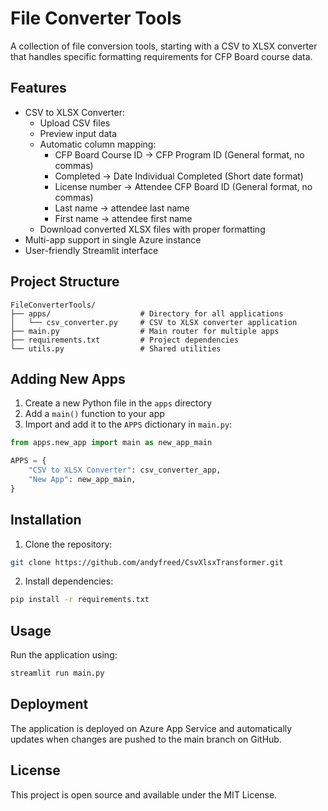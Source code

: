 # File Converter Tools

A collection of file conversion tools, starting with a CSV to XLSX converter that handles specific formatting requirements for CFP Board course data.

## Features

- CSV to XLSX Converter:
  - Upload CSV files
  - Preview input data
  - Automatic column mapping:
    - CFP Board Course ID → CFP Program ID (General format, no commas)
    - Completed → Date Individual Completed (Short date format)
    - License number → Attendee CFP Board ID (General format, no commas)
    - Last name → attendee last name
    - First name → attendee first name
  - Download converted XLSX files with proper formatting
- Multi-app support in single Azure instance
- User-friendly Streamlit interface

## Project Structure

```
FileConverterTools/
├── apps/                    # Directory for all applications
│   └── csv_converter.py     # CSV to XLSX converter application
├── main.py                  # Main router for multiple apps
├── requirements.txt         # Project dependencies
└── utils.py                 # Shared utilities
```

## Adding New Apps

1. Create a new Python file in the `apps` directory
2. Add a `main()` function to your app
3. Import and add it to the `APPS` dictionary in `main.py`:
```python
from apps.new_app import main as new_app_main

APPS = {
    "CSV to XLSX Converter": csv_converter_app,
    "New App": new_app_main,
}
```

## Installation

1. Clone the repository:
```bash
git clone https://github.com/andyfreed/CsvXlsxTransformer.git
```

2. Install dependencies:
```bash
pip install -r requirements.txt
```

## Usage

Run the application using:
```bash
streamlit run main.py
```

## Deployment

The application is deployed on Azure App Service and automatically updates when changes are pushed to the main branch on GitHub.

## License

This project is open source and available under the MIT License. 